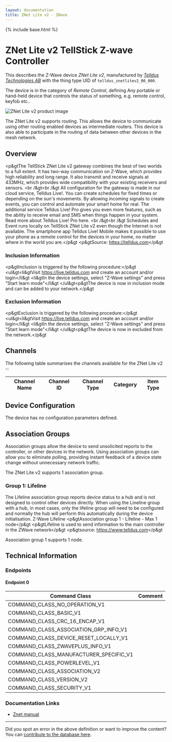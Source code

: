 ```yaml
---
layout: documentation
title: ZNet Lite v2 - ZWave
---
```


{% include base.html %}

# ZNet Lite v2 TellStick Z-wave Controller
This describes the Z-Wave device *ZNet Lite v2*, manufactured by *[Telldus Technologies AB](http://www.telldus.com/)* with the thing type UID of ```telldus_znetlitev2_00_000```.

The device is in the category of *Remote Control*, defining Any portable or hand-held device that controls the status of something, e.g. remote control, keyfob etc..

![ZNet Lite v2 product image](https://opensmarthouse.org/zwavedatabase/1257/image/)


The ZNet Lite v2 supports routing. This allows the device to communicate using other routing enabled devices as intermediate routers.  This device is also able to participate in the routing of data between other devices in the mesh network.

## Overview

<p&gtThe TellStick ZNet Lite v2 gateway combines the best of two worlds to a full extent. It has two-way communication on Z-Wave, which provides high reliability and long range. It also transmit and receive signals at 433MHz, which provides wide compatibility with your existing receivers and sensors. <br /&gt<br /&gt All configuration for the gateway is made in our cloud service, Telldus Live!. You can create schedules for fixed times or depending on the sun's movements. By allowing incoming signals to create events, you can control and automate your smart home for real. The additional service Telldus Live! Pro gives you even more features, such as the ability to receive email and SMS when things happen in your system. Read more about Telldus Live! Pro here. <br /&gt<br /&gt Schedules and Event runs locally on TellStick ZNet Lite v2 even though the Internet is not available. The smartphone app Telldus Live! Mobile makes it possible to use your phone as a remote control for the devices in your home, no matter where in the world you are.</p&gt <p&gtSource: https://telldus.com</p&gt

### Inclusion Information

<p&gtInclusion is triggered by the following procedure:</p&gt <ul&gt<li&gtVisit https://live.telldus.com and create an account and/or login</li&gt <li&gtIn the device settings, select "Z-Wave settings" and press "Start learn mode"</li&gt </ul&gt<p&gtThe device is now in inclusion mode and can be added to your network.</p&gt

### Exclusion Information

<p&gtExclusion is triggered by the following procedure:</p&gt <ul&gt<li&gtVisit https://live.telldus.com and create an account and/or login</li&gt <li&gtIn the device settings, select "Z-Wave settings" and press "Start learn mode"</li&gt </ul&gt<p&gtThe device is now in excluded from the network.</p&gt

## Channels

The following table summarises the channels available for the ZNet Lite v2 -:

| Channel Name | Channel ID | Channel Type | Category | Item Type |
|--------------|------------|--------------|----------|-----------|



## Device Configuration

The device has no configuration parameters defined.

## Association Groups

Association groups allow the device to send unsolicited reports to the controller, or other devices in the network. Using association groups can allow you to eliminate polling, providing instant feedback of a device state change without unnecessary network traffic.

The ZNet Lite v2 supports 1 association group.

### Group 1: Lifeline

The Lifeline association group reports device status to a hub and is not designed to control other devices directly. When using the Lineline group with a hub, in most cases, only the lifeline group will need to be configured and normally the hub will perform this automatically during the device initialisation.
Z-Wave Lifeline
<p&gtAssociation group 1 - Lifeline - Max 1 node</p&gt <p&gtLifeline is used to send information to the main controller in the Z­Wave network</p&gt <p&gtsource: https://www.telldus.com</p&gt

Association group 1 supports 1 node.

## Technical Information

### Endpoints

#### Endpoint 0

| Command Class | Comment |
|---------------|---------|
| COMMAND_CLASS_NO_OPERATION_V1| |
| COMMAND_CLASS_BASIC_V1| |
| COMMAND_CLASS_CRC_16_ENCAP_V1| |
| COMMAND_CLASS_ASSOCIATION_GRP_INFO_V1| |
| COMMAND_CLASS_DEVICE_RESET_LOCALLY_V1| |
| COMMAND_CLASS_ZWAVEPLUS_INFO_V1| |
| COMMAND_CLASS_MANUFACTURER_SPECIFIC_V1| |
| COMMAND_CLASS_POWERLEVEL_V1| |
| COMMAND_CLASS_ASSOCIATION_V2| |
| COMMAND_CLASS_VERSION_V2| |
| COMMAND_CLASS_SECURITY_V1| |

### Documentation Links

* [Znet manual](https://opensmarthouse.org/zwavedatabase/1257/TellStick-ZNet-Lite-technical-manual.pdf)

---

Did you spot an error in the above definition or want to improve the content?
You can [contribute to the database here](https://opensmarthouse.org/zwavedatabase/1257).
